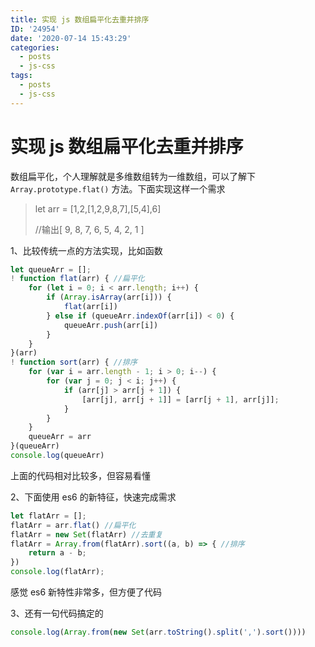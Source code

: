 ```yaml
---
title: 实现 js 数组扁平化去重并排序
ID: '24954'
date: '2020-07-14 15:43:29'
categories:
  - posts
  - js-css
tags:
  - posts
  - js-css
---
```


# 实现 js 数组扁平化去重并排序

数组扁平化，个人理解就是多维数组转为一维数组，可以了解下 `Array.prototype.flat()` 方法。下面实现这样一个需求

> let arr = \[1,2,\[1,2,9,8,7\],\[5,4\],6\]     
> 
> //输出\[ 9, 8, 7, 6, 5, 4, 2, 1 \]

1、比较传统一点的方法实现，比如函数

``` js 
let queueArr = [];
! function flat(arr) { //扁平化
    for (let i = 0; i < arr.length; i++) {
        if (Array.isArray(arr[i])) {
            flat(arr[i])
        } else if (queueArr.indexOf(arr[i]) < 0) {
            queueArr.push(arr[i])
        }
    }
}(arr)
! function sort(arr) { //排序
    for (var i = arr.length - 1; i > 0; i--) {
        for (var j = 0; j < i; j++) {
            if (arr[j] > arr[j + 1]) {
                [arr[j], arr[j + 1]] = [arr[j + 1], arr[j]];
            }
        }
    }
    queueArr = arr
}(queueArr)
console.log(queueArr)
```

上面的代码相对比较多，但容易看懂

2、下面使用 es6 的新特征，快速完成需求

``` js 
let flatArr = [];
flatArr = arr.flat() //扁平化
flatArr = new Set(flatArr) //去重复
flatArr = Array.from(flatArr).sort((a, b) => { //排序
    return a - b;
})
console.log(flatArr);
```

感觉 es6 新特性非常多，但方便了代码

3、还有一句代码搞定的

``` js 
console.log(Array.from(new Set(arr.toString().split(',').sort())))
```
 
 
 
 
 
 
